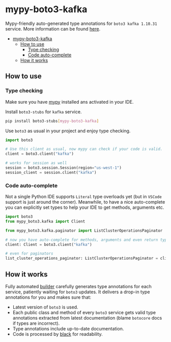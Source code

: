 # mypy-boto3-kafka

Mypy-friendly auto-generated type annotations for `boto3 kafka 1.10.31` service.
More information can be found [here](https://github.com/vemel/mypy_boto3).

- [mypy-boto3-kafka](#mypy-boto3-kafka)
  - [How to use](#how-to-use)
    - [Type checking](#type-checking)
    - [Code auto-complete](#code-auto-complete)
  - [How it works](#how-it-works)

## How to use

### Type checking

Make sure you have [mypy](https://github.com/python/mypy) installed ans activated in your IDE.

Install `boto3-stubs` for `kafka` service.

```bash
pip install boto3-stubs[mypy-boto3-kafka]
```

Use `boto3` as usual in your project and enjoy type checking.

```python
import boto3

# Use this client as usual, now mypy can check if your code is valid.
client = boto3.client("kafka")

# works for session as well
session = boto3.session.Session(region="us-west-1")
session_client = session.client("kafka")

```

### Code auto-complete

Not a single Python IDE supports `Literal` type overloads yet (but in `VSCode` support is just around the corner).
Meanwhile, to have a nice auto-complete you can explicitly set types to help your IDE to get methods, arguments etc.

```python
import boto3
from mypy_boto3.kafka import Client

from mypy_boto3.kafka.paginator import ListClusterOperationsPaginator

# now you have auto-complete for methods, arguments and even return types
client: Client = boto3.client("kafka")

# even for paginators
list_cluster_operations_paginator: ListClusterOperationsPaginator = client.get_paginator("list_cluster_operations")
```

## How it works

Fully automated [builder](https://github.com/vemel/mypy_boto3) carefully generates
type annotations for each service, patiently waiting for `boto3` updates. It delivers
a drop-in type annotations for you and makes sure that:

- Latest version of `boto3` is used.
- Each public class and method of every `boto3` service gets valid type annotations
  extracted from latest documentation (blame `botocore` docs if types are incorrect).
- Type annotations include up-to-date documentation.
- Code is processed by [black](https://github.com/psf/black) for readability.